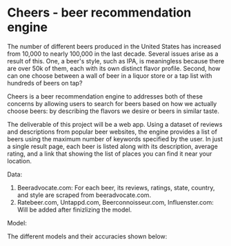 # Cheers - beer recommendation engine

The number of different beers produced in the United States has increased from 10,000 to nearly 100,000 in the last decade. Several issues arise as a result of this. One, a beer's style, such as IPA, is meaningless because there are over 50k of them, each with its own distinct flavor profile. Second, how can one choose between a wall of beer in a liquor store or a tap list with hundreds of beers on tap?

Cheers is a beer recommendation engine to addresses both of these concerns by allowing users to search for beers based on how we actually choose beers: by describing the flavors we desire or beers in similar taste.

The deliverable of this project will be a web app. Using a dataset of reviews and descriptions from popular beer websites, the engine provides a list of beers using the maximum number of keywords specified by the user.  In just a single result page, each beer is listed along with its description, average rating, and a link that showing the list of places you can find it near your location.

Data:

  1. Beeradvocate.com: For each beer, its reviews, ratings, state,	country, and	style are scraped from beeradvocate.com.
  2. Ratebeer.com, Untappd.com, Beerconnoisseur.com, Influenster.com: Will be added after finizlizing the model.

Model:


The different models and their accuracies shown below:

